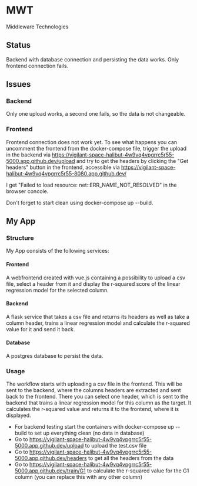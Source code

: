 # MWT
Middleware Technologies

## Status

Backend with database connection and persisting the data works. Only frontend connection fails.

## Issues

### Backend

Only one upload works, a second one fails, so the data is not changeable.

### Frontend

Frontend connection does not work yet. To see what happens you can uncomment the frontend from the docker-compose file, trigger the upload in the backend via https://vigilant-space-halibut-4w9vq4vpgrrc5r55-5000.app.github.dev/upload and try to get the headers by clicking the "Get headers" button in the frontend, accessible via https://vigilant-space-halibut-4w9vq4vpgrrc5r55-8080.app.github.dev/

I get "Failed to load resource: net::ERR_NAME_NOT_RESOLVED" in the browser concole.

Don't forget to start clean using docker-compose up --build.

## My App

### Structure

My App consists of the following services:

#### Frontend

A webfrontend created with vue.js containing a possibility to upload a csv file, select a header from it and display the r-squared score of the linear regression model for the selected column.

#### Backend

A flask service that takes a csv file and returns its headers as well as take a column header, trains a linear regression model and calculate the r-squared value for it and send it back.

#### Database

A postgres database to persist the data.

### Usage

The workflow starts with uploading a csv file in the frontend. This will be sent to the backend, where the columns headers are extracted and sent back to the frontend. There you can select one header, which is sent to the backend that trains a linear regression model for this column as the target. It calculates the r-squared value and returns it to the frontend, where it is displayed.

- For backend testing start the containers with docker-compose up --build to set up everything clean (no data in database)
- Go to https://vigilant-space-halibut-4w9vq4vpgrrc5r55-5000.app.github.dev/upload to upload the test.csv file
- Go to https://vigilant-space-halibut-4w9vq4vpgrrc5r55-5000.app.github.dev/headers to get all the headers from the data
- Go to https://vigilant-space-halibut-4w9vq4vpgrrc5r55-5000.app.github.dev/train/G1 to calculate the r-squared value for the G1 column (you can replace this with any other column)